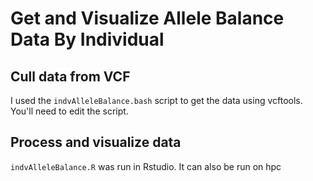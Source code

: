 # Get and Visualize Allele Balance Data By Individual

## Cull data from VCF

I used the `indvAlleleBalance.bash` script to get the data using vcftools.  You'll need to edit the script.

## Process and visualize data

`indvAlleleBalance.R` was run in Rstudio. It can also be run on hpc